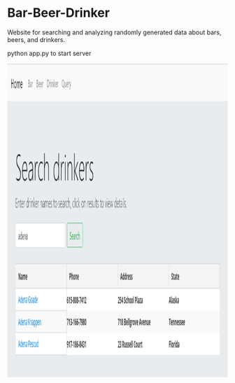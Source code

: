 # Bar-Beer-Drinker
Website for searching and analyzing randomly generated data about bars, beers, and drinkers.

python app.py to start server

<img src="https://github.com/joshuali925/bar-beer-drinker/blob/master/img/search.png" width="1505" height="718">